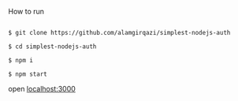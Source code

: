 How to run

```

$ git clone https://github.com/alamgirqazi/simplest-nodejs-auth

$ cd simplest-nodejs-auth

$ npm i

$ npm start

```

open [localhost:3000](http://localhost:3000)